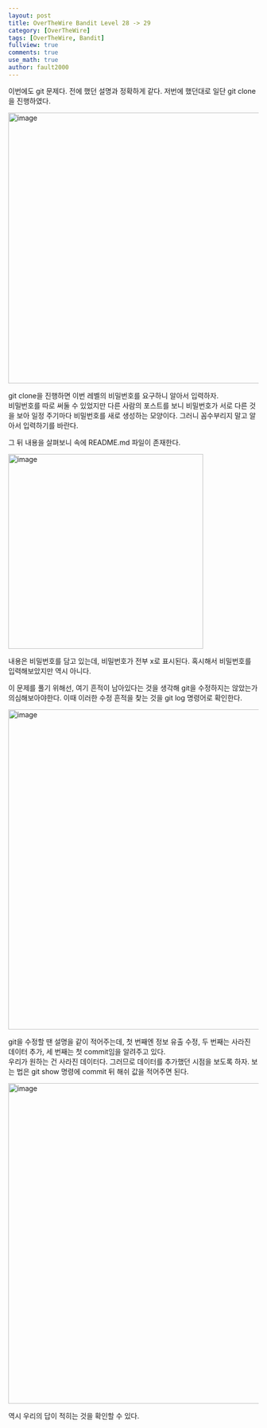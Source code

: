 ```yaml
---
layout: post
title: OverTheWire Bandit Level 28 -> 29
category: [OverTheWire]
tags: [OverTheWire, Bandit]
fullview: true
comments: true
use_math: true
author: fault2000
---
```


이번에도 git 문제다. 전에 했던 설명과 정확하게 같다. 저번에 했던대로 일단 git clone을 진행하였다.  

<img width="545" alt="image" src="https://user-images.githubusercontent.com/73513005/193242201-43f3217c-29fe-408f-9b9b-4845406f18f8.png">

git clone을 진행하면 이번 레벨의 비밀번호를 요구하니 알아서 입력하자.  
비밀번호를 따로 써둘 수 있었지만 다른 사람의 포스트를 보니 비밀번호가 서로 다른 것을 보아 일정 주기마다 비밀번호를 새로 생성하는 모양이다. 그러니 꼼수부리지 말고 알아서 입력하기를 바란다.  

그 뒤 내용을 살펴보니 속에 README.md 파일이 존재한다.  

<img width="392" alt="image" src="https://user-images.githubusercontent.com/73513005/193243209-30fa1050-68da-45cb-95d3-731f207fcdad.png">

내용은 비밀번호를 담고 있는데, 비밀번호가 전부 x로 표시된다. 혹시해서 비밀번호를 입력해보았지만 역시 아니다.  

이 문제를 풀기 위해선, 여기 흔적이 남아있다는 것을 생각해 git을 수정하지는 않았는가 의심해보아야한다. 이때 이러한 수정 흔적을 찾는 것을 git log 명령어로 확인한다.  

<img width="644" alt="image" src="https://user-images.githubusercontent.com/73513005/193266526-9f89cfbc-787e-4bca-99be-8ab1debc0d51.png">

git을 수정할 땐 설명을 같이 적어주는데, 첫 번째엔 정보 유출 수정, 두 번째는 사라진 데이터 추가, 세 번째는 첫 commit임을 알려주고 있다.  
우리가 원하는 건 사라진 데이터다. 그러므로 데이터를 추가했던 시점을 보도록 하자. 보는 법은 git show 명령에 commit 뒤 해쉬 값을 적어주면 된다.  

<img width="645" alt="image" src="https://user-images.githubusercontent.com/73513005/193269240-107743ef-074a-4024-8c43-98337b7db612.png">

역시 우리의 답이 적히는 것을 확인할 수 있다.